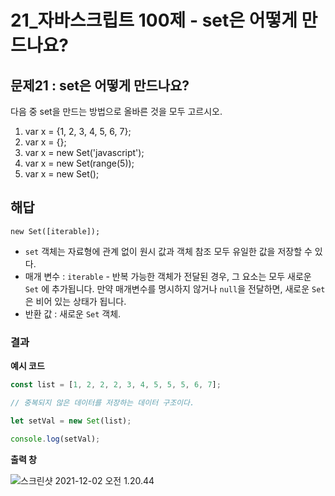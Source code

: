 # 21_자바스크립트 100제 - set은 어떻게 만드나요?

## 문제21 : set은 어떻게 만드나요?

다음 중 set을 만드는 방법으로 올바른 것을 모두 고르시오.

1) var x = {1, 2, 3, 4, 5, 6, 7};
2) var x = {};
3) var x = new Set('javascript');
4) var x = new Set(range(5));
5) var x = new Set();







## 해답

`new Set([iterable]);`

* `set`  객체는 자료형에 관계 없이 원시 값과 객체 참조 모두 유일한 값을 저장할 수 있다.
* 매개 변수 : `iterable`  - 반복 가능한 객체가 전달된 경우, 그 요소는 모두 새로운 `Set` 에 추가됩니다. 만약 매개변수를 명시하지 않거나 `null`을 전달하면, 새로운 `Set`은 비어 있는 상태가 됩니다.
* 반환 값 : 새로운 `Set` 객체.











### 결과

**예시 코드**

```js
const list = [1, 2, 2, 2, 3, 4, 5, 5, 5, 6, 7];

// 중복되지 않은 데이터를 저장하는 데이터 구조이다.

let setVal = new Set(list);

console.log(setVal);
```





**출력 창** 

![스크린샷 2021-12-02 오전 1.20.44](/Users/MisternB/Desktop/TIL/md-images/%E1%84%89%E1%85%B3%E1%84%8F%E1%85%B3%E1%84%85%E1%85%B5%E1%86%AB%E1%84%89%E1%85%A3%E1%86%BA%202021-12-02%20%E1%84%8B%E1%85%A9%E1%84%8C%E1%85%A5%E1%86%AB%201.20.44.png)